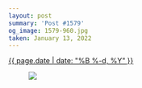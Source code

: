 ```yaml
---
layout: post
summary: 'Post #1579'
og_image: 1579-960.jpg
taken: January 13, 2022
---
```


<div class="post">
 <time>
  <a href="/1579">
   {{ page.date | date: "%B %-d, %Y" }}
  </a>
 </time>
 <a href="/1579">
  <figure data-taken="1/13/2022">
   <img sizes="(min-width: 700px) 50vw, calc(100vw - 2rem)" src="{{ site.assets_url }}/1579-480.jpg" srcset="{{ site.assets_url }}/1579-240.jpg 240w, {{ site.assets_url }}/1579-480.jpg 480w, {{ site.assets_url }}/1579-720.jpg 720w, {{ site.assets_url }}/1579-960.jpg 960w"/>
  </figure>
 </a>
</div>

